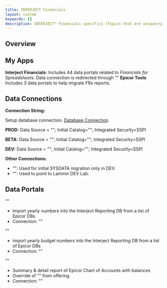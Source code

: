 ```yaml
---
title: INTERJECT Financials
layout: custom
keywords: []
description: INTERJECT™ Financials specifics (Topics that are unique/specific to the Financials Application) 
---
```

## Overview

## My Apps
**Interject Financials:** Includes 44 data portals related to *Financials for Spreadsheets.* Data connection is redirected through "" 
**Epicor Tools** Includes 3 data portals to help migrate FRx reports. 

## Data Connections

**Connection String:**

Setup database connection. [ Database Connection ](/wPortal/L-Database-Connection.html)

**PROD:** Data Source = ""; Initial Catalog=""; Integrated Security=SSPI

**BETA:** Data Source = ""; Initial Catalog=""; Integrated Security=SSPI 

**DEV:** Data Source = ""; Initial Catalog=""; Integrated Security=SSPI

**Other Connections:** 
- "": Used for initial SYSDATA migration only in DEV.
- "": Used to point to Laminin DEV Lab.

## Data Portals

""
- Import yearly numbers into the Interject Reporting DB from a list of Epicor DBs
- Connection: ""

""
- import yearly budget numbers into the Interject Reporting DB from a list of Epicor DBs
- Connection: ""

""
- Summary & detail report of Epicor Chart of Accounts with balances
- Override of "" from offering
- Connection: ""
